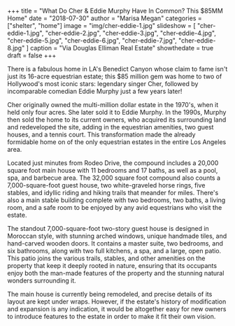 +++
title = "What Do Cher & Eddie Murphy Have In Common? This $85MM Home"
date = "2018-07-30"
author = "Marisa Megan"
categories = ["shelter", "home"]
image = "img/cher-eddie-1.jpg"
slideshow = [
  "cher-eddie-1.jpg",
  "cher-eddie-2.jpg",
  "cher-eddie-3.jpg",
  "cher-eddie-4.jpg",
  "cher-eddie-5.jpg",
  "cher-eddie-6.jpg",
  "cher-eddie-7.jpg",
  "cher-eddie-8.jpg"
]
caption = "Via Douglas Elliman Real Estate"
showthedate = true
draft = false
+++

There is a fabulous home in LA's Benedict Canyon whose claim to fame isn't just its 16-acre equestrian estate; this $85 million gem was home to two of Hollywood's most iconic stars: legendary singer Cher, followed by incomparable comedian Eddie Murphy just a few years later!

Cher originally owned the multi-million dollar estate in the 1970's, when it held only four acres. She later sold it to Eddie Murphy. In the 1990s, Murphy then sold the home to its current owners, who acquired its surrounding land and redeveloped the site, adding in the equestrian amenities, two guest houses, and a tennis court. This transformation made the already formidable home on of the only equestrian estates in the entire Los Angeles area.

Located just minutes from Rodeo Drive, the compound includes a 20,000 square foot main house with 11 bedrooms and 17 baths, as well as a pool, spa, and barbecue area. The 32,000 square foot compound also counts a 7,000-square-foot guest house, two white-graveled horse rings, five stables, and idyllic riding and hiking trails that meander for miles. There's also a main stable building complete with two bedrooms, two baths, a living room, and a safe room to be enjoyed by any avid equestrians who visit the estate.

The standout 7,000-square-foot two-story guest house is designed in Moroccan style, with stunning arched windows, unique handmade tiles, and hand-carved wooden doors. It contains a master suite, two bedrooms, and six bathrooms, along with two full kitchens, a spa, and a large, open patio. This patio joins the various trails, stables, and other amenities on the property that keep it deeply rooted in nature, ensuring that its occupants enjoy both the man-made features of the property and the stunning natural wonders surrounding it.

The main house is currently being remodeled, and precise details of its layout are kept under wraps. However, if the estate's history of modification and expansion is any indication, it would be altogether easy for new owners to introduce features to the estate in order to make it fit their own vision.
